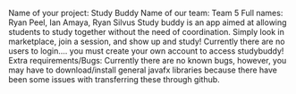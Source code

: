 Name of your project: Study Buddy
Name of our team: Team 5
Full names: Ryan Peel, Ian Amaya, Ryan Silvus
Study buddy is an app aimed at allowing students to study together without the need of coordination. Simply look in marketplace, join a session,
and show up and study!
Currently there are no users to login.... you must create your own account to access studybuddy! 
Extra requirements/Bugs: Currently there are no known bugs, however, you may have to download/install general javafx libraries because
there have been some issues with transferring these through github.